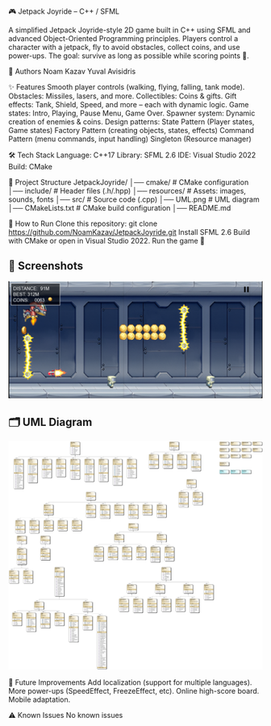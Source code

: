🎮 Jetpack Joyride – C++ / SFML

A simplified Jetpack Joyride-style 2D game built in C++ using SFML and advanced Object-Oriented Programming principles.
Players control a character with a jetpack, fly to avoid obstacles, collect coins, and use power-ups. The goal: survive as long as possible while scoring points 🚀.

👥 Authors
Noam Kazav
Yuval Avisidris

✨ Features
Smooth player controls (walking, flying, falling, tank mode).
Obstacles: Missiles, lasers, and more.
Collectibles: Coins & gifts.
Gift effects: Tank, Shield, Speed, and more – each with dynamic logic.
Game states: Intro, Playing, Pause Menu, Game Over.
Spawner system: Dynamic creation of enemies & coins.
Design patterns:
State Pattern (Player states, Game states)
Factory Pattern (creating objects, states, effects)
Command Pattern (menu commands, input handling)
Singleton (Resource manager)

🛠️ Tech Stack
Language: C++17
Library: SFML 2.6
IDE: Visual Studio 2022
Build: CMake

📂 Project Structure
JetpackJoyride/
│── cmake/          # CMake configuration
│── include/        # Header files (.h/.hpp)
│── resources/      # Assets: images, sounds, fonts
│── src/            # Source code (.cpp)
│── UML.png         # UML diagram
│── CMakeLists.txt  # CMake build configuration
│── README.md

🚀 How to Run
Clone this repository:
git clone https://github.com/NoamKazav/JetpackJoyride.git
Install SFML 2.6 
Build with CMake or open in Visual Studio 2022.
Run the game 🎉

## 📸 Screenshots
![Gameplay Screenshot](https://raw.githubusercontent.com/NoamKazav/JetpackJoyride/main/screenshots/image.png)

## 🗂 UML Diagram
![UML Diagram](UML.png)

🔮 Future Improvements
Add localization (support for multiple languages).
More power-ups (SpeedEffect, FreezeEffect, etc).
Online high-score board.
Mobile adaptation.

⚠️ Known Issues
No known issues
